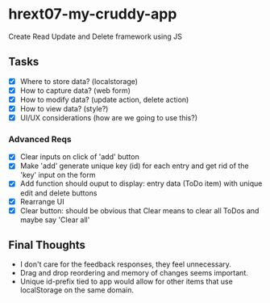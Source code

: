 # hrext07-my-cruddy-app
Create Read Update and Delete framework using JS

## Tasks

- [x] Where to store data? (localstorage)
- [x] How to capture data? (web form)
- [x] How to modify data? (update action, delete action)
- [x] How to view data? (style?)
- [x] UI/UX considerations (how are we going to use this?)

### Advanced Reqs
- [x] Clear inputs on click of 'add' button
- [x] Make 'add' generate unique key (id) for each entry and get rid of the 'key' input on the form
- [x] Add function should ouput to display: entry data (ToDo item) with unique edit and delete buttons
- [x] Rearrange UI
- [x] Clear button: should be obvious that Clear means to clear all ToDos and maybe say 'Clear all'

## Final Thoughts
- I don't care for the feedback responses, they feel unnecessary.
- Drag and drop reordering and memory of changes seems important.
- Unique id-prefix tied to app would allow for other items that use localStorage on the same domain.
